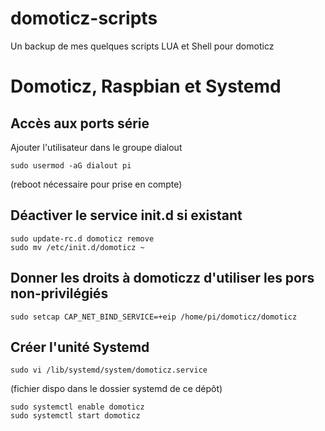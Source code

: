 # domoticz-scripts

Un backup de mes quelques scripts LUA et Shell pour domoticz

# Domoticz, Raspbian et Systemd
## Accès aux ports série
Ajouter l'utilisateur dans le groupe dialout

`sudo usermod -aG dialout pi`

(reboot nécessaire pour prise en compte)

## Déactiver le service init.d si existant
```
sudo update-rc.d domoticz remove
sudo mv /etc/init.d/domoticz ~
```

## Donner les droits à domoticzz d'utiliser les pors non-privilégiés
`sudo setcap CAP_NET_BIND_SERVICE=+eip /home/pi/domoticz/domoticz`

## Créer l'unité Systemd
`sudo vi /lib/systemd/system/domoticz.service`

(fichier dispo dans le dossier systemd de ce dépôt)

```
sudo systemctl enable domoticz
sudo systemctl start domoticz
```
